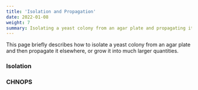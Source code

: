 ```yaml
---
title: 'Isolation and Propagation'
date: 2022-01-08
weight: 7
summary: Isolating a yeast colony from an agar plate and propagating it elsewhere.
---
```


This page briefly describes how to isolate a yeast colony from an agar
plate and then propagate it elsewhere, or grow it into much larger quantities.


### Isolation


### CHNOPS
